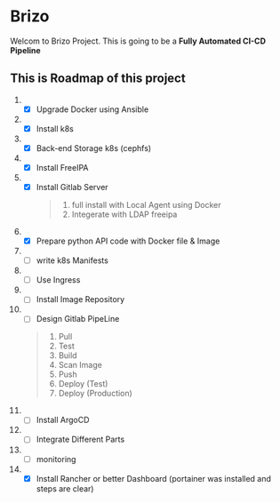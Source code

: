 # Brizo

Welcom to Brizo Project. This is going to be a **Fully Automated CI-CD Pipeline**


## This is Roadmap of this project

1. - [X] Upgrade Docker using Ansible
2. - [X] Install k8s
3. - [X] Back-end Storage k8s (cephfs)
4. - [X] Install FreeIPA
5. - [X] Install Gitlab Server
     > 1. full install with Local Agent using Docker
     > 2. Integerate with LDAP freeipa
6. - [X] Prepare python API code with Docker file & Image
7. - [ ] write k8s Manifests
8. - [ ] Use Ingress
9. - [ ] Install Image Repository
10. - [ ] Design Gitlab PipeLine

    > 1. Pull
    > 2. Test
    > 3. Build
    > 4. Scan Image
    > 5. Push
    > 6. Deploy (Test)
    > 7. Deploy (Production)
11. - [ ] Install ArgoCD
12. - [ ] Integrate Different Parts
13. - [ ] monitoring
14. - [X] Install Rancher or better Dashboard (portainer was installed and steps are clear)
